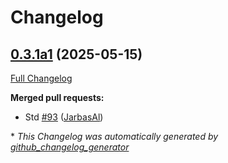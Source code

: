 # Changelog

## [0.3.1a1](https://github.com/OpenVoiceOS/ovos-skill-ddg/tree/0.3.1a1) (2025-05-15)

[Full Changelog](https://github.com/OpenVoiceOS/ovos-skill-ddg/compare/0.3.0...0.3.1a1)

**Merged pull requests:**

- Std [\#93](https://github.com/OpenVoiceOS/ovos-skill-ddg/pull/93) ([JarbasAl](https://github.com/JarbasAl))



\* *This Changelog was automatically generated by [github_changelog_generator](https://github.com/github-changelog-generator/github-changelog-generator)*

